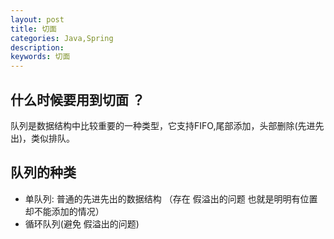 ```yaml
---
layout: post
title: 切面
categories: Java,Spring
description: 
keywords: 切面
---
```



##  什么时候要用到切面 ？
队列是数据结构中比较重要的一种类型，它支持FIFO,尾部添加，头部删除(先进先出)，类似排队。

## 队列的种类
* 单队列: 普通的先进先出的数据结构 （存在 假溢出的问题 也就是明明有位置 却不能添加的情况）
* 循环队列(避免 假溢出的问题)